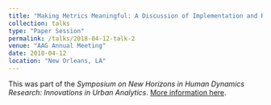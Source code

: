 ```yaml
---
title: "Making Metrics Meaningful: A Discussion of Implementation and Reproducibility Using Measures of Migration"
collection: talks
type: "Paper Session"
permalink: /talks/2018-04-12-talk-2
venue: "AAG Annual Meeting"
date: 2018-04-12
location: "New Orleans, LA"
---
```

This was part of the *Symposium on New Horizons in Human Dynamics Research: Innovations in Urban Analytics*.
[More information here](https://aag.secure-abstracts.com/AAG%20Annual%20Meeting%202018/sessions-gallery/12101).
